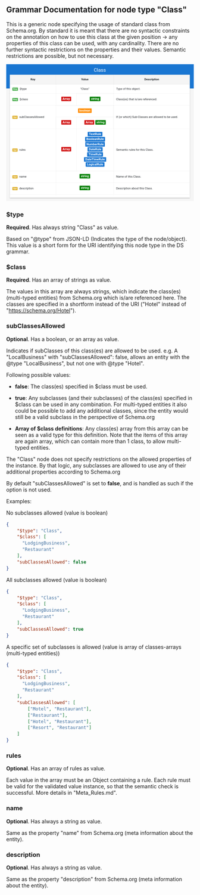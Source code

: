 ## Grammar Documentation for node type "Class"

This is a generic node specifying the usage of standard class from Schema.org. By standard it is meant that there are no syntactic constraints on the annotation on how to use this class at the given position -> any properties of this class can be used, with any cardinality. There are no further syntactic restrictions on the properties and their values. Semantic restrictions are possible, but not necessary.

![Syntax diagram](../Tabular-Grammar-Visualizer/screenshots/Class_tabular.png)

### $type
**Required**. Has always string "Class" as value.

Based on "@type" from JSON-LD (Indicates the type of the node/object). This value is a short form for the URI identifying this node type in the DS grammar.

### $class
**Required**. Has an array of strings as value.

The values in this array are always strings, which indicate the class(es) (multi-typed entities) from Schema.org which is/are referenced here. The classes are specified in a shortform instead of the URI ("Hotel" instead of "https://schema.org/Hotel").

### subClassesAllowed
**Optional**. Has a boolean, or an array as value.

Indicates if subClasses of this class(es) are allowed to be used.  e.g. A "LocalBusiness" with "subClassesAllowed": false, allows an entity with the @type "LocalBusiness", but not one with @type "Hotel".

Following possible values:

*   **false**: The class(es) specified in $class must be used.

*   **true**: Any subclasses (and their subclasses) of the class(es) specified in $class can be used in any combination. For multi-typed entities it also could be possible to add any additional classes, since the entity would still be a valid subclass in the perspective of Schema.org

*   **Array of $class definitions**: Any class(es) array from this array can be seen as a valid type for this definition. Note that the items of this array are again array, which can contain more than 1 class, to allow multi-typed entities. 

The "Class" node does not specify restrictions on the allowed properties of the instance. By that logic, any subclasses are allowed to use any of their additional properties according to Schema.org

 By default "subClassesAllowed" is set to **false**, and is handled as such if the option is not used.

Examples:

No subclasses allowed (value is boolean)
```json
{
    "$type": "Class",
    "$class": [
      "LodgingBusiness",
      "Restaurant"
    ],
    "subClassesAllowed": false
}
```

All subclasses allowed (value is boolean)
```json
{
    "$type": "Class",
    "$class": [
      "LodgingBusiness",
      "Restaurant"
    ],
    "subClassesAllowed": true
}
```

A specific set of subclasses is allowed (value is array of classes-arrays (multi-typed entities))
```json
{
    "$type": "Class",
    "$class": [
      "LodgingBusiness",
      "Restaurant"
    ],
    "subClassesAllowed": [
        ["Motel", "Restaurant"],
        ["Restaurant"],
        ["Hotel", "Restaurant"],
        ["Resort", "Restaurant"]
    ]
}
```
 
### rules
**Optional**. Has an array of rules as value.

Each value in the array must be an Object containing a rule. Each rule must be valid for the validated value instance, so that the semantic check is successful. More details in "Meta_Rules.md".


### name
**Optional**. Has always a string as value.

Same as the property "name" from Schema.org (meta information about the entity).

### description
**Optional**. Has always a string as value.

Same as the property "description" from Schema.org (meta information about the entity).